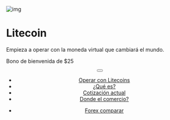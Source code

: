 <div class="jumbotron" markdown="1">

![img]({{img-url}}litecoin.png)

# Litecoin

Empieza a operar con la moneda virtual que cambiará el mundo.

Bono de bienvenida de $25

</div>
<header class="navbar navbar-static-top navbar-inverse navbar-sticky" id="top" role="banner">
  <div class="container">
    <div class="navbar-header">
      <button class="navbar-toggle collapsed" type="button" data-toggle="collapse" data-target=".navbar-collapse">
        <span class="icon-bar"></span>
        <span class="icon-bar"></span>
        <span class="icon-bar"></span>
      </button>
    </div>
    <nav class="navbar-collapse collapse" role="navigation" style="height: 1px;" id="scrollpsy">
      <ul class="nav navbar-nav">
        <li class="active">
          <a href="#top">Operar con Litecoins</a>
        </li>
        <li>
          <a href="#section-1">¿Qué es?</a>
        </li>
        <li>
          <a href="#section-2">Cotización actual</a>
        </li>
        <li>
          <a href="#section-3">Donde el comercio?</a>
        </li>
      </ul>
      <ul class="nav navbar-nav navbar-right">
        <li>
          <a href="{{url}}">Forex <i class="fa fa-bar-chart-o"></i> comparar</a>
        </li>
      </ul>
    </nav>
  </div>
</header>